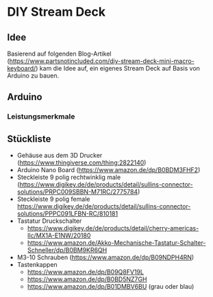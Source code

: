 # DIY Stream Deck

## Idee

Basierend auf folgenden Blog-Artikel (https://www.partsnotincluded.com/diy-stream-deck-mini-macro-keyboard/) kam die Idee auf, ein eigenes Stream Deck auf Basis von Arduino zu bauen.

## Arduino



### Leistungsmerkmale


## Stückliste
- Gehäuse aus dem 3D Drucker (https://www.thingiverse.com/thing:2822140)
- Arduino Nano Board (https://www.amazon.de/dp/B0BDM3FHF2)
- Steckleiste 9 polig rechtwinklig male (https://www.digikey.de/de/products/detail/sullins-connector-solutions/PRPC009SBBN-M71RC/2775784)
- Steckleiste 9 polig female https://www.digikey.de/de/products/detail/sullins-connector-solutions/PPPC091LFBN-RC/810181
- Tastatur Druckschalter 
  - https://www.digikey.de/de/products/detail/cherry-americas-llc/MX1A-E1NW/20180
  - https://www.amazon.de/Akko-Mechanische-Tastatur-Schalter-Schneller/dp/B0BM9KR6QH
- M3-10 Schrauben (https://www.amazon.de/dp/B09NDPH4RN)
- Tastenkappen 
  - https://www.amazon.de/dp/B09Q8FV19L
  - https://www.amazon.de/dp/B0BD5NZ7GH
  - https://www.amazon.de/dp/B01DMBV6BU (grau oder blau)
  